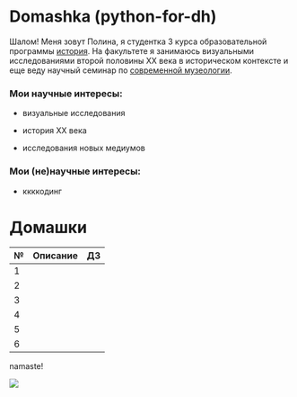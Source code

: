 # Domashka (python-for-dh)

Шалом! Меня зовут Полина, я студентка 3 курса образовательной программы [история](https://www.hse.ru/ba/hist/). На факультете я занимаюсь визуальными исследованиями второй половины XX века в историческом контексте и еще веду научный семинар по [современной музеологии](https://hist.hse.ru/museum/). 

### Мои научные интересы:
+ визуальные исследования
- история XX века
+ исследования новых медиумов

### Мои (не)научные интересы:
+ ккккодинг

# Домашки
№|Описание|ДЗ
---|:---:|---:
1||
2||
3||
4||
5||
6||

namaste!

![](https://vk.com/photo31125713_456241614)
